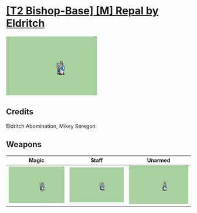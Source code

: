 # [\[T2 Bishop-Base\] \[M\] Repal by Eldritch](./)

<img src="./6.%20Magic/Magic_000.png" alt="[T2 Bishop-Base] [M] Repal by Eldritch standing" />

## Credits

Eldritch Abomination, Mikey Seregon

## Weapons


|Magic |Staff |Unarmed |
|  :---: | :---: | :---: |
| <img alt="Magic animation" src="./6.%20Magic/Magic.gif" /> | <img alt="Staff animation" src="./7.%20Staff/Staff.gif" /> | <img alt="Unarmed animation" src="./8.%20Unarmed/Unarmed.gif" /> |

